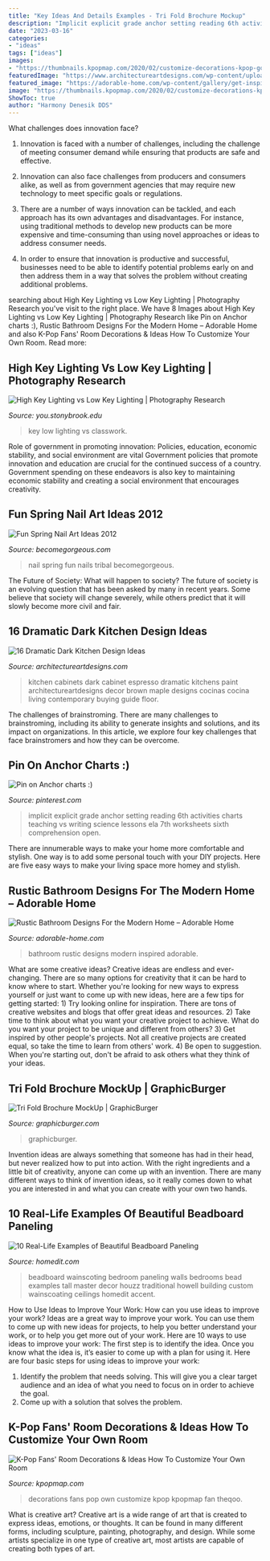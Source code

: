 ```yaml
---
title: "Key Ideas And Details Examples - Tri Fold Brochure Mockup"
description: "Implicit explicit grade anchor setting reading 6th activities charts teaching vs writing science lessons ela 7th worksheets sixth comprehension open"
date: "2023-03-16"
categories:
- "ideas"
tags: ["ideas"]
images:
- "https://thumbnails.kpopmap.com/2020/02/customize-decorations-kpop-goods-room-fan-12-780.jpg"
featuredImage: "https://www.architectureartdesigns.com/wp-content/uploads/2015/08/328-630x420.jpg"
featured_image: "https://adorable-home.com/wp-content/gallery/get-inspired-rustic-bathroom-designs-for-the-modern-home/Get-inspired-rustic-bathroom-designs-for-the-modern-home-6.jpg"
image: "https://thumbnails.kpopmap.com/2020/02/customize-decorations-kpop-goods-room-fan-12-780.jpg"
ShowToc: true
author: "Harmony Denesik DDS"
---
```



What challenges does innovation face?
1. Innovation is faced with a number of challenges, including the challenge of meeting consumer demand while ensuring that products are safe and effective.
2. Innovation can also face challenges from producers and consumers alike, as well as from government agencies that may require new technology to meet specific goals or regulations.

3. There are a number of ways innovation can be tackled, and each approach has its own advantages and disadvantages. For instance, using traditional methods to develop new products can be more expensive and time-consuming than using novel approaches or ideas to address consumer needs.

4. In order to ensure that innovation is productive and successful, businesses need to be able to identify potential problems early on and then address them in a way that solves the problem without creating additional problems.

	

		
searching about High Key Lighting vs Low Key Lighting | Photography Research you've visit to the right place. We have 8 Images about High Key Lighting vs Low Key Lighting | Photography Research like Pin on Anchor charts :), Rustic Bathroom Designs For the Modern Home – Adorable Home and also K-Pop Fans&#039; Room Decorations &amp; Ideas How To Customize Your Own Room. Read more:
		
    
## High Key Lighting Vs Low Key Lighting | Photography Research

<img loading=lazy src="https://you.stonybrook.edu/anacastrophotography/files/2014/03/Low-Key-2fs8ycp.jpg" onerror="this.onerror=null;this.src='https://tse2.mm.bing.net/th?id=OIP.iTciL0Tz7bvk4Rcpb1DcmAHaLH&amp;pid=15.1';" alt="High Key Lighting vs Low Key Lighting | Photography Research">

_Source: you.stonybrook.edu_

>key low lighting vs classwork. 

	

Role of government in promoting innovation: Policies, education, economic stability, and social environment are vital
Government policies that promote innovation and education are crucial for the continued success of a country. Government spending on these endeavors is also key to maintaining economic stability and creating a social environment that encourages creativity.

    
## Fun Spring Nail Art Ideas 2012

<img loading=lazy src="http://static.becomegorgeous.com/img/arts/2012/Mar/28/7256/tribal_print_nail_art.jpg" onerror="this.onerror=null;this.src='https://tse1.mm.bing.net/th?id=OIP.Gb5HRggsVpIC8W2SagJCQwHaJ4&amp;pid=15.1';" alt="Fun Spring Nail Art Ideas 2012">

_Source: becomegorgeous.com_

>nail spring fun nails tribal becomegorgeous. 

	

The Future of Society: What will happen to society?
The future of society is an evolving question that has been asked by many in recent years. Some believe that society will change severely, while others predict that it will slowly become more civil and fair.

    
## 16 Dramatic Dark Kitchen Design Ideas

<img loading=lazy src="https://www.architectureartdesigns.com/wp-content/uploads/2015/08/328-630x420.jpg" onerror="this.onerror=null;this.src='https://tse1.mm.bing.net/th?id=OIP.9QhdXmWmlcRXnQQ-AsmQoAHaE8&amp;pid=15.1';" alt="16 Dramatic Dark Kitchen Design Ideas">

_Source: architectureartdesigns.com_

>kitchen cabinets dark cabinet espresso dramatic kitchens paint architectureartdesigns decor brown maple designs cocinas cocina living contemporary buying guide floor. 

	

The challenges of brainstroming.
There are many challenges to brainstroming, including its ability to generate insights and solutions, and its impact on organizations. In this article, we explore four key challenges that face brainstromers and how they can be overcome.

    
## Pin On Anchor Charts :)

<img loading=lazy src="https://i.pinimg.com/736x/82/36/9f/82369fba4087e4fa7a749383a7f986c9--reading-lessons-reading-activities.jpg" onerror="this.onerror=null;this.src='https://tse1.mm.bing.net/th?id=OIP.XYDWrPB_HBkrtxHmJzFZUQHaJ3&amp;pid=15.1';" alt="Pin on Anchor charts :)">

_Source: pinterest.com_

>implicit explicit grade anchor setting reading 6th activities charts teaching vs writing science lessons ela 7th worksheets sixth comprehension open. 

	

There are innumerable ways to make your home more comfortable and stylish. One way is to add some personal touch with your DIY projects. Here are five easy ways to make your living space more homey and stylish.

    
## Rustic Bathroom Designs For The Modern Home – Adorable Home

<img loading=lazy src="https://adorable-home.com/wp-content/gallery/get-inspired-rustic-bathroom-designs-for-the-modern-home/Get-inspired-rustic-bathroom-designs-for-the-modern-home-6.jpg" onerror="this.onerror=null;this.src='https://tse2.mm.bing.net/th?id=OIP.rhYm_vbn4h16nui8JqD4qgHaLH&amp;pid=15.1';" alt="Rustic Bathroom Designs For the Modern Home – Adorable Home">

_Source: adorable-home.com_

>bathroom rustic designs modern inspired adorable. 

	

What are some creative ideas?
Creative ideas are endless and ever-changing. There are so many options for creativity that it can be hard to know where to start. Whether you're looking for new ways to express yourself or just want to come up with new ideas, here are a few tips for getting started: 1) Try looking online for inspiration. There are tons of creative websites and blogs that offer great ideas and resources. 2) Take time to think about what you want your creative project to achieve. What do you want your project to be unique and different from others? 3) Get inspired by other people's projects. Not all creative projects are created equal, so take the time to learn from others' work. 4) Be open to suggestion. When you're starting out, don't be afraid to ask others what they think of your ideas.

    
## Tri Fold Brochure MockUp | GraphicBurger

<img loading=lazy src="https://graphicburger.com/wp-content/uploads/2014/01/Tri-Fold-Brochure-MockUp-full.jpg" onerror="this.onerror=null;this.src='https://tse4.mm.bing.net/th?id=OIP._UZ6ficARVKsKHk6YKQtBwHaFj&amp;pid=15.1';" alt="Tri Fold Brochure MockUp | GraphicBurger">

_Source: graphicburger.com_

>graphicburger. 

	

Invention ideas are always something that someone has had in their head, but never realized how to put into action. With the right ingredients and a little bit of creativity, anyone can come up with an invention. There are many different ways to think of invention ideas, so it really comes down to what you are interested in and what you can create with your own two hands.

    
## 10 Real-Life Examples Of Beautiful Beadboard Paneling

<img loading=lazy src="https://cdn.homedit.com/wp-content/uploads/2015/02/master-bedroom-white-beadboard-and-black-furniture.jpg" onerror="this.onerror=null;this.src='https://tse4.mm.bing.net/th?id=OIP.IjaTC08lktCNDSeOrOepJgHaKi&amp;pid=15.1';" alt="10 Real-Life Examples of Beautiful Beadboard Paneling">

_Source: homedit.com_

>beadboard wainscoting bedroom paneling walls bedrooms bead examples tall master decor houzz traditional howell building custom wainscoating ceilings homedit accent. 

	

How to Use Ideas to Improve Your Work: How can you use ideas to improve your work?
Ideas are a great way to improve your work. You can use them to come up with new ideas for projects, to help you better understand your work, or to help you get more out of your work. Here are 10 ways to use ideas to improve your work: 
The first step is to identify the idea. Once you know what the idea is, it’s easier to come up with a plan for using it. Here are four basic steps for using ideas to improve your work: 
1) Identify the problem that needs solving. This will give you a clear target audience and an idea of what you need to focus on in order to achieve the goal. 
2) Come up with a solution that solves the problem.

    
## K-Pop Fans&#039; Room Decorations &amp; Ideas How To Customize Your Own Room

<img loading=lazy src="https://thumbnails.kpopmap.com/2020/02/customize-decorations-kpop-goods-room-fan-12-780.jpg" onerror="this.onerror=null;this.src='https://tse1.mm.bing.net/th?id=OIP.KLTpjM8FSriiqByl4oh0GQHaJ4&amp;pid=15.1';" alt="K-Pop Fans&#039; Room Decorations &amp; Ideas How To Customize Your Own Room">

_Source: kpopmap.com_

>decorations fans pop own customize kpop kpopmap fan theqoo. 

	

What is creative art?
Creative art is a wide range of art that is created to express ideas, emotions, or thoughts. It can be found in many different forms, including sculpture, painting, photography, and design. While some artists specialize in one type of creative art, most artists are capable of creating both types of art.

